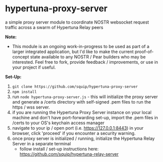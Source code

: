 # hypertuna-proxy-server
a simple proxy server module to coordinate NOSTR websocket request traffic across a swarm of Hypertuna Relay peers

**Note:**
- This module is an ongoing work-in-progress to be used as part of a larger integrated application, but I'd like to make the current proof-of-concept state available to any NOSTR / Pear builders who may be interested. Feel free to fork, provide feedback / improvements, or use in your project if useful. 

**Set-Up:**
1. `git clone https://github.com/squip/hypertuna-proxy-server`
2. `npm install`
3. run `node hypertuna-proxy-server.js` - this will initialize the proxy server and generate a /certs directory with self-signed .pem files to run the https / wss server.
4. if you are running the Hypertuna Proxy Server instance on your local machine and don't have port-forwarding set-up, import the .pem files in /certs to your OS's keychain access manager
5. navigate to your ip / open port (i.e. https://127.0.0.1:8443) in your browser, click 'proceed' if you encounter a security warning.
6. once proxy server is initialized / running, initialize the Hypertuna Relay Server in a separate terminal
   - follow install / set-up instructions here: https://github.com/squip/hypertuna-relay-server


